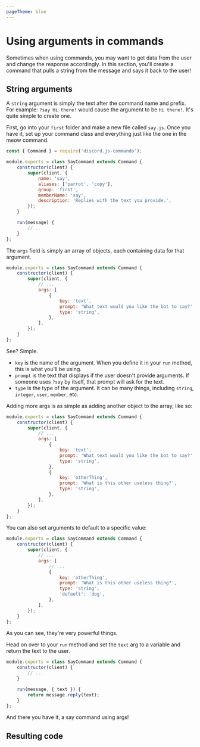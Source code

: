 ```yaml
---
pageTheme: blue
---
```


# Using arguments in commands

Sometimes when using commands, you may want to get data from the user and change the response accordingly. In this section, you'll create a command that pulls a string from the message and says it back to the user!

## String arguments

A `string` argument is simply the text after the command name and prefix. For example: `?say Hi there!` would cause the argument to be `Hi there!`. It's quite simple to create one.

First, go into your `first` folder and make a new file called `say.js`. Once you have it, set up your command class and everything just like the one in the meow command.

```js
const { Command } = require('discord.js-commando');

module.exports = class SayCommand extends Command {
	constructor(client) {
		super(client, {
			name: 'say',
			aliases: ['parrot', 'copy'],
			group: 'first',
			memberName: 'say',
			description: 'Replies with the text you provide.',
		});
	}

	run(message) {
		// ...
	}
};
```

The `args` field is simply an array of objects, each containing data for that argument.

```js {5-11}
module.exports = class SayCommand extends Command {
	constructor(client) {
		super(client, {
			// ...
			args: [
				{
					key: 'text',
					prompt: 'What text would you like the bot to say?',
					type: 'string',
				},
			],
		});
	}
};
```

See? Simple.

- `key` is the name of the argument. When you define it in your `run` method, this is what you'll be using.
- `prompt` is the text that displays if the user doesn't provide arguments. If someone uses `?say` by itself, that prompt will ask for the text.
- `type` is the type of the argument. It can be many things, including `string`, `integer`, `user`, `member`, etc.

Adding more args is as simple as adding another object to the array, like so:

```js {11-15}
module.exports = class SayCommand extends Command {
	constructor(client) {
		super(client, {
			// ...
			args: [
				{
					key: 'text',
					prompt: 'What text would you like the bot to say?',
					type: 'string',
				},
				{
					key: 'otherThing',
					prompt: 'What is this other useless thing?',
					type: 'string',
				},
			],
		});
	}
};
```

You can also set arguments to default to a specific value:

```js {11}
module.exports = class SayCommand extends Command {
	constructor(client) {
		super(client, {
			// ...
			args: [
				// ...
				{
					key: 'otherThing',
					prompt: 'What is this other useless thing?',
					type: 'string',
					'default': 'dog',
				},
			],
		});
	}
};
```

As you can see, they're very powerful things.

Head on over to your `run` method and set the `text` arg to a variable and return the text to the user.

<!-- eslint-disable constructor-super -->

```js {6-8}
module.exports = class SayCommand extends Command {
	constructor(client) {
		// ...
	}

	run(message, { text }) {
		return message.reply(text);
	}
};
```

And there you have it, a say command using args!

## Resulting code

<resulting-code />
